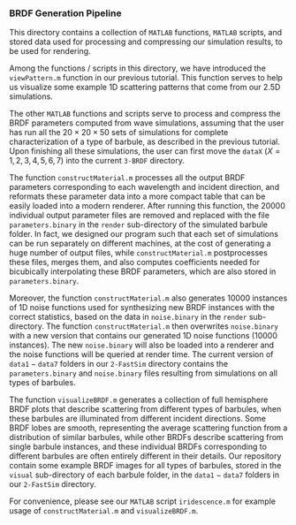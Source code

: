 ### BRDF Generation Pipeline
This directory contains a collection of $\texttt{MATLAB}$ functions, $\texttt{MATLAB}$ scripts, and stored data used for processing and compressing our simulation results, to be used for rendering.

Among the functions / scripts in this directory, we have introduced the $\texttt{viewPattern.m}$ function in our previous tutorial. This function serves to help us visualize some example 1D scattering patterns that come from our 2.5D simulations.

The other $\texttt{MATLAB}$ functions and scripts serve to process and compress the BRDF parameters computed from wave simulations, assuming that the user has run all the $20 \times 20 \times 50$ sets of simulations for complete characterization of a type of barbule, as described in the previous tutorial. Upon finishing all these simulations, the user can first move the $\texttt{dataX}$ ($X = 1, 2, 3, 4, 5, 6, 7$) into the current $\texttt{3-BRDF}$ directory.

The function $\texttt{constructMaterial.m}$ processes all the output BRDF parameters corresponding to each wavelength and incident direction, and reformats these parameter data into a more compact table that can be easily loaded into a modern renderer. After running this function, the 20000 individual output parameter files are removed and replaced with the file $\texttt{parameters.binary}$ in the $\texttt{render}$ sub-directory of the simulated barbule folder. In fact, we designed our program such that each set of simulations can be run separately on different machines, at the cost of generating a huge number of output files, while $\texttt{constructMaterial.m}$ postprocesses these files, merges them, and also computes coefficients needed for bicubically interpolating these BRDF parameters, which are also stored in $\texttt{parameters.binary}$.

Moreover, the function $\texttt{constructMaterial.m}$ also generates 10000 instances of 1D noise functions used for synthesizing new BRDF instances with the correct statistics, based on the data in $\texttt{noise.binary}$ in the $\texttt{render}$ sub-directory. The function $\texttt{constructMaterial.m}$ then overwrites $\texttt{noise.binary}$ with a new version that contains our generated 1D noise functions (10000 instances). The new $\texttt{noise.binary}$ will also be loaded into a renderer and the noise functions will be queried at render time. The current version of $\texttt{data1}-\texttt{data7}$ folders in our $\texttt{2-FastSim}$ directory contains the $\texttt{parameters.binary}$ and $\texttt{noise.binary}$ files resulting from simulations on all types of barbules.

The function $\texttt{visualizeBRDF.m}$ generates a collection of full hemisphere BRDF plots that describe scattering from different types of barbules, when these barbules are illuminated from different incident directions. Some BRDF lobes are smooth, representing the average scattering function from a distribution of similar barbules, while other BRDFs describe scattering from single barbule instances, and these individual BRDFs corresponding to different barbules are often entirely different in their details. Our repository contain some example BRDF images for all types of barbules, stored in the $\texttt{visual}$ sub-directory of each barbule folder, in the $\texttt{data1}-\texttt{data7}$ folders in our $\texttt{2-FastSim}$ directory.

For convenience, please see our $\texttt{MATLAB}$ script $\texttt{iridescence.m}$ for example usage of $\texttt{constructMaterial.m}$ and $\texttt{visualizeBRDF.m}$.
